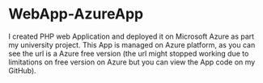 # WebApp-AzureApp
I created PHP web Application and deployed it on Microsoft Azure as  part my university project. This App is managed on Azure platform, as you can see the url is a Azure free version (the url might stopped working due to limitations on free version on Azure but you can view the App code on my GitHub).
